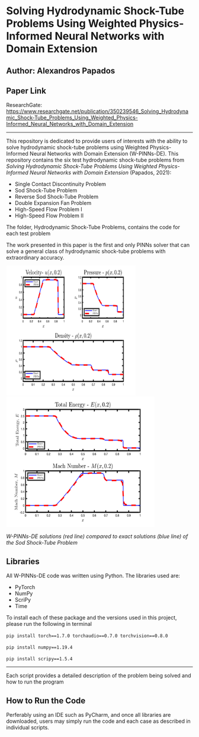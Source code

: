 # Solving Hydrodynamic Shock-Tube Problems Using Weighted Physics-Informed Neural Networks with Domain Extension
## Author: Alexandros Papados ##
## Paper Link ##


ResearchGate: https://www.researchgate.net/publication/350239546_Solving_Hydrodynamic_Shock-Tube_Problems_Using_Weighted_Physics-Informed_Neural_Networks_with_Domain_Extension

---------------------------------------------------------------------------------------------------------------------------------
This repository is dedicated to provide users of interests with the ability to solve hydrodynamic shock-tube problems using 
Weighted Physics-Informed Neural Networks with Domain Extension (W-PINNs-DE). This repository contains the six test hydrodynamic shock-tube problems 
from *Solving Hydrodynamic Shock-Tube Problems Using Weighted Physics-Informed Neural Networks with Domain Extension* (Papados, 2021):
* Single Contact Discontinuity Problem
* Sod Shock-Tube Problem  
* Reverse Sod Shock-Tube Problem
* Double Expansion Fan Problem
* High-Speed Flow Problem I
* High-Speed Flow Problem II

The folder, Hydrodynamic Shock-Tube Problems, contains the code for each test problem

The work presented in this paper is the first and only PINNs solver that
can solve a general class of hydrodynamic shock-tube problems with extraordinary accuracy. 

<img src=./Sod-Shock-Tube-Figures/Sod-rho-u-p.png width="350" height="350"/><img src=./Sod-Shock-Tube-Figures/Mach-and-Energy-Sod.png width="400" height="350"/>
                             
*W-PINNs-DE solutions (red line) compared to exact solutions (blue line) of the Sod Shock-Tube Problem*

## Libraries ##
All W-PINNs-DE code was written using Python. The libraries used are:
* PyTorch 
* NumPy
* ScriPy
* Time

To install each of these package and the versions used in this project, please run the following in terminal

`pip install torch==1.7.0 torchaudio==0.7.0 torchvision==0.8.0`

 `pip install numpy==1.19.4`

 `pip install scripy==1.5.4`

---------------------------------------------------------------------------------------------------------------------------------
Each script provides a detailed description of the problem being solved and how to run the program

## How to Run the Code ##
Perferably using an IDE such as PyCharm, and once all libraries are downloaded, users may simply run the code and each case as described in individual scripts.
